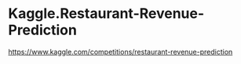 # Kaggle.Restaurant-Revenue-Prediction
https://www.kaggle.com/competitions/restaurant-revenue-prediction
